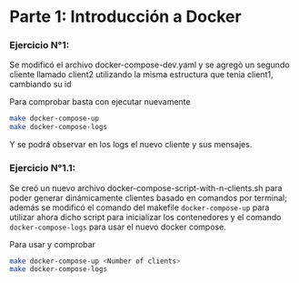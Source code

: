 # Parte 1: Introducción a Docker

### Ejercicio N°1:

Se modificó el archivo docker-compose-dev.yaml y se agregò un segundo cliente llamado client2 utilizando la misma estructura que tenia client1, cambiando su id

Para comprobar basta con ejecutar nuevamente

```bash
make docker-compose-up
make docker-compose-logs
```

Y se podrá observar en los logs el nuevo cliente y sus mensajes.

### Ejercicio N°1.1:

Se creó un nuevo archivo docker-compose-script-with-n-clients.sh para poder generar dinámicamente clientes basado en comandos por terminal; además se modificó el comando del makefile `docker-compose-up` para utilizar ahora dicho script para inicializar los contenedores y el comando `docker-compose-logs` para usar el nuevo docker compose.

Para usar y comprobar

```bash
make docker-compose-up <Number of clients>
make docker-compose-logs
```

